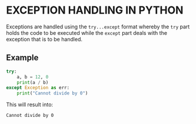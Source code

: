 # EXCEPTION HANDLING IN PYTHON

Exceptions are handled using the `try...except` format whereby the `try` part holds the code to be executed while the `except` part deals with the exception that is to be handled.

## Example

```python
try:
	a, b = 12, 0
	print(a / b)
except Exception as err:
	print("Cannot divide by 0")
```

This will result into:
```
Cannot divide by 0
```
